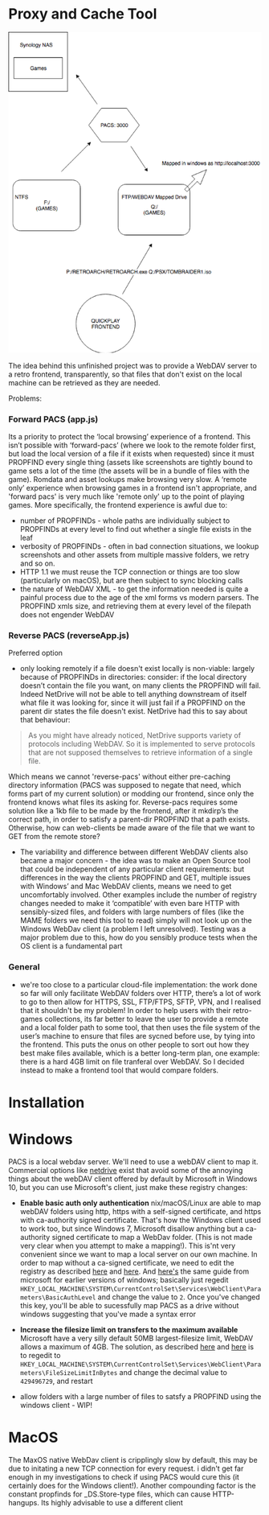 # Proxy and Cache Tool

![PACS usage diagram](PACS.png?raw=true "PACS usage diagram")

The idea behind this unfinished project was to provide a WebDAV server to a retro frontend, transparently, so that files that don't exist on the local machine can be retrieved as they are needed. 

Problems:

### Forward PACS (app.js)
Its a priority to protect the ‘local browsing’ experience of a frontend. This isn’t possible with ‘forward-pacs’ (where we look to the remote folder first, but load the local version of a file if it exists when requested) since it must PROPFIND every single thing (assets like screenshots are tightly bound to game sets a lot of the time (the assets will be in a bundle of files with the game). Romdata and asset lookups make browsing very slow.  A ‘remote only’ experience when browsing games in a frontend isn't appropriate, and 'forward pacs' is very much like 'remote only' up to the point of playing games. More specifically, the frontend experience is awful due to:

  * number of PROPFINDs - whole paths are individually subject to PROPFINDs at every level to find out whether a single file exists in the leaf
  * verbosity of PROPFINDs - often in bad connection situations, we lookup screenshots and other assets from multiple massive folders, we retry and so on.
  * HTTP 1.1 we must reuse the TCP connection or things are too slow (particularly on macOS), but are then subject to sync blocking calls
  * the nature of WebDAV XML - to get the information needed is quite a painful process due to the age of the xml forms vs modern parsers. The PROPFIND xmls size, and retrieving them at every level of the filepath does not engender WebDAV

### Reverse PACS (reverseApp.js)
Preferred option

  * only looking remotely if a file doesn't exist locally is non-viable: largely because of PROPFINDs in directories: consider: if the local directory doesn’t contain the file you want, on many clients the PROPFIND will fail. Indeed NetDrive will not be able to tell anything downstream of itself what file it was looking for, since it will just fail if a PROPFIND on the parent dir states the file doesn't exist. NetDrive had this to say about that behaviour:

  > As you might have already noticed, NetDrive supports variety of protocols including WebDAV. So it is implemented to serve protocols that are not supposed themselves to retrieve information of a single file.

Which means we cannot 'reverse-pacs' without either pre-caching directory information (PACS was supposed to negate that need, which forms part of my current solution) or modding our frontend, since only the frontend knows what files its asking for. Reverse-pacs requires some solution like a 1kb file to be made by the frontend, after it mkdirp’s the correct path, in order to satisfy a parent-dir PROPFIND that a path exists. Otherwise, how can web-clients be made aware of the file that we want to GET from the remote store?

  * The variability and difference between different WebDAV clients also became a major concern - the idea was to make an Open Source tool that could be independent of any particular client requirements: but differences in the way the clients PROPFIND and GET, multiple issues with Windows’ and Mac WebDAV clients, means we need to get uncomfortably involved. Other examples include the number of registry changes needed to make it ‘compatible’ with even bare HTTP with sensibly-sized files, and folders with large numbers of files (like the MAME folders we need this tool to read) simply will not look up on the Windows WebDav client (a problem I left unresolved). Testing was a major problem due to this, how do you sensibly produce tests when the OS client is a fundamental part

### General

  *  we're too close to a particular cloud-file implementation: the work done so far will only facilitate WebDAV folders over HTTP, there’s a lot of work to go to then allow for HTTPS, SSL, FTP/FTPS, SFTP, VPN, and I realised that it shouldn't be my problem! In order to help users with their retro-games collections, its far better to leave the user to provide a remote and a local folder path to some tool, that then uses the file system of the user’s machine to ensure that files are sycned before use, by tying into the frontend. This puts the onus on other people to sort out how they best make files available, which is a better long-term plan, one example: there is a hard 4GB limit on file tranferal over WebDAV. So I decided instead to make a frontend tool that would compare folders.
# Installation

# Windows

PACS is a local webdav server. We'll need to use a webDAV client to map it. Commercial options like [netdrive](https://netdrive.net/) exist that avoid some of the annoying things about the webDAV client offered by default by Microsoft in Windows 10, but you can use Microsoft's client, just make these registry changes:

  * **Enable basic auth only authentication** 
  nix/macOS/Linux are able to map webDAV folders using http, https with a self-signed certificate, and https with ca-authority signed certificate. That's how the Windows client used to work too, but since Windows 7, Microsoft disallow anything but a ca-authority signed certificate to map a WebDav folder. (This is not made very clear when you attempt to make a mapping!). This is'nt very convenient since we want to map a local server on our own machine. In order to map without a ca-signed certificate, we need to edit the registry as described [here](https://forum.synology.com/enu/viewtopic.php?f=164&t=121882&start=15#p461510) and [here](https://support.netdocuments.com/hc/en-us/articles/205212850-WebDAV-as-a-Mapped-Drive). And [here's](https://support.microsoft.com/en-us/help/2123563/office-application-opens-blank-from-sharepoint-webdav-or-site-when-it) the same guide from microsoft for earlier versions of windows; basically just regedit `HKEY_LOCAL_MACHINE\SYSTEM\CurrentControlSet\Services\WebClient\Parameters\BasicAuthLevel` and change the value to `2`.  Once you've changed this key, you'll be able to sucessfully map PACS as a drive without windows suggesting that you've made a syntax error

  * **Increase the filesize limit on transfers to the maximum available** 
  Microsoft have a very silly default 50MB largest-filesize limit, WebDAV allows a maximum of 4GB. The solution, as described [here](https://answers.microsoft.com/en-us/ie/forum/ie8-windows_xp/error-0x800700df-the-file-size-exceeds-the-limit/d208bba6-920c-4639-bd45-f345f462934f) and [here](https://community.wd.com/t/error-0x800700df-the-file-size-exceeds-the-limit-allowed/91973/4) is to regedit to `HKEY_LOCAL_MACHINE\SYSTEM\CurrentControlSet\Services\WebClient\Parameters\FileSizeLimitInBytes` and change the decimal value to `429496729`, and restart

  * allow folders with a large number of files to satsfy a PROPFIND using the windows client - WIP!
  
# MacOS
The MaxOS native WebDav client is cripplingly slow by default, this may be due to initating a new TCP connection for every request. i didn't get far enough in my investigations to check if using PACS would cure this (it certainly does for the Windows client!). Another compounding factor is the constant propfinds for _DS.Store-type files, which can cause HTTP-hangups. Its highly advisable to use a different client 


